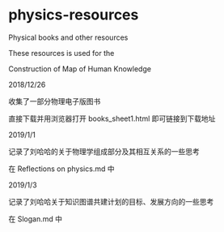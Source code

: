 # physics-resources

Physical books and other resources

These resources is used for the 

Construction of Map of Human Knowledge


2018/12/26

收集了一部分物理电子版图书

直接下载并用浏览器打开 books_sheet1.html 即可链接到下载地址


2019/1/1

记录了刘哈哈的关于物理学组成部分及其相互关系的一些思考

在 Reflections on physics.md 中

2019/1/3

记录了刘哈哈关于知识图谱共建计划的目标、发展方向的一些思考

在 Slogan.md 中
